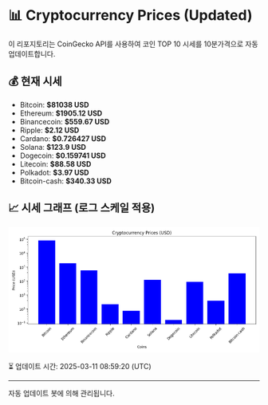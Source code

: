 
# 📊 Cryptocurrency Prices (Updated)

이 리포지토리는 CoinGecko API를 사용하여 코인 TOP 10 시세를 10분가격으로 자동 업데이트합니다.

## 💰 현재 시세
- Bitcoin: **$81038 USD**
- Ethereum: **$1905.12 USD**
- Binancecoin: **$559.67 USD**
- Ripple: **$2.12 USD**
- Cardano: **$0.726427 USD**
- Solana: **$123.9 USD**
- Dogecoin: **$0.159741 USD**
- Litecoin: **$88.58 USD**
- Polkadot: **$3.97 USD**
- Bitcoin-cash: **$340.33 USD**

## 📈 시세 그래프 (로그 스케일 적용)
![Crypto Prices](crypto_prices.png)

⏳ 업데이트 시간: 2025-03-11 08:59:20 (UTC)

---
자동 업데이트 봇에 의해 관리됩니다.
